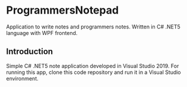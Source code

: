 # ProgrammersNotepad
Application to write notes and programmers notes. Written in C# .NET5 language with WPF frontend.
## Introduction
Simple C# .NET5 note application developed in Visual Studio 2019. For running this app, clone this code repository and run it in a Visual Studio environment.
